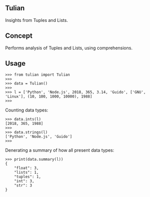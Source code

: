 ## Tulian
Insights from Tuples and Lists.

## Concept
Performs analysis of Tuples and Lists, using comprehensions.

## Usage

```
>>> from tulian import Tulian
>>> 
>>> data = Tulian()
>>> 
>>> l = ['Python', 'Node.js', 2018, 365, 3.14, 'Guido', ['GNU', 'Linux'], (10, 100, 1000, 10000), 1988]
>>>
```
 
Counting data types:

```
>>> data.ints(l)
[2018, 365, 1988]
>>>
>>> data.strings(l)
['Python', 'Node.js', 'Guido']
>>>
```

Denerating a summary of how all present data types:

```
>>> print(data.summary(l))
{
    "float": 3,
    "lists": 1,
    "tuples": 1,
    "int": 3,
    "str": 3
}

```



